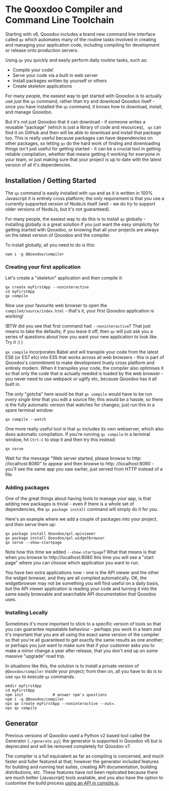 # The Qooxdoo Compiler and Command Line Toolchain

Starting with v6, Qooxdoo includes a brand new command line interface
called `qx` which automates many of the  routine tasks involved in
creating and managing your application code, including compiling for
development or  release onto production servers.

Using `qx` you quickly and easily perform daily routine tasks, such
as:

-   Compile your code!
-   Serve your code via a built in web server
-   Install packages written by yourself or others
-   Create skeleton applications

For many people, the easiest way to get started with Qooxdoo is to
actually use _just_ the `qx` command, rather than try and download
Qooxdoo itself - once you have installed the `qx` command, it knows
how to download, install, and manage Qooxdoo.  

But it's not just Qooxdoo that it can download - if someone writes a
reusable "package" (which is  just a library of code and resources), `
qx` can find it on GitHub and then will be able to download and
install that package too.  This is really useful because packages can
have dependencies on other packages, so letting `qx` do the hard work
of finding and downloading things isn't just useful for getting
started - it can be a crucial tool in getting reliable compilation,
whether that means getting it working for everyone in your team, or
just making  sure that your project is up to date with the latest
version of all it's dependencies.

## Installation / Getting Started

The `qx` command is easily installed with `npm` and as it is written
in 100% Javascript it is entirely cross  platform; the only
requirement is that you use a currently supported version of NodeJs
itself (well - we do _try_ to  support older versions of NodeJs, but
it's not guaranteed).

For many people, the easiest way to do this is to install `qx`
globally - installing globally is a great solution if you just want
the easy simplicity for getting started with Qooxdoo, or knowing that
all your projects are always on the latest version of Qooxdoo and the
compiler.

To install globally, all you need to do is this:

```
npm i -g @Qooxdoo/compiler
```

### Creating your first application

Let's create a "skeleton" application and then compile it:

```
qx create myFirstApp --noninteractive
cd myFirstApp
qx compile
```

Now use your favourite web browser to open the `
compiled/source/index.html` - that's it, your first Qooxdoo
application is working!

(BTW did you see that first command had `--noninteractive`?  That just
means to take the defaults; if you leave it off, then `qx` will just
ask you a series of questions about how you want your new application
to look like.  Try it :) ) 

`qx compile` incorporates Babel and will transpile your code from the
latest ES6 (or ES7 etc) into ES5 that works across all web  browsers -
this is part of Qooxdoo's commitment to make development truely cross
platform and entirely modern.  When it transpiles your code, the
compiler also optimises it so that only the code that is actually
needed is loaded by the web browser - you never  need to use webpack
or uglify etc, because Qooxdoo has it all built in.

The only "gotcha" here would be that `qx compile` would have to be run
_every single time_ that you edit a source file; this would be a
hassle, so there is the fully automatic version that watches for
changes; just run this in a spare terminal window:

```
qx compile --watch
```

One more really useful tool is that `qx` includes its own webserver,
which also does automatic compilation.  If you're running  `qx compile`
        in a terminal window, hit `Ctrl-C` to stop it and then try
this instead:

```
qx serve
```

Wait for the message "Web server started, please browse to http&#x3A;
//localhost:8080" to appear and then browse to  http&#x3A;
//localhost:8080 - you'll see the same app you saw earlier, just
served from HTTP instead of a file.

### Adding packages

One of the great things about having tools to manage your app, is that
adding new packages is trivial - even if there is a whole set of
dependencies, the `qx package install` command will simply do it for
you.   

Here's an example where we add a couple of packages into your project,
and then serve them up:

```
qx package install Qooxdoo/qxl.apiviewer
qx package install Qooxdoo/qxl.widgetbrowser
qx serve --show-startpage
```

Note how this time we added `--show-startpage`?  What that means is
that when you browse to http&#x3A;//localhost:8080 this time you will see
a "start page" where you can choose which application you want to run.

You have two extra applications now - one is the API viewer and the
other the widget browser, and they are all compiled automatically. 
OK, the widgetbrowser may not be something you will find useful on a
daily basis, but the API viewer application is reading your code and
turning it into the same easily browsable and searchable API
documentation that Qooxdoo uses.  

### Installing Locally

Sometimes it's more important to stick to a specific version of tools
so that you can guarantee repeatable behaviour - perhaps you work in a
team and it's important that you are all using the exact same version
of the compiler so that you're all guaranteed to get exactly the same
results as one another; or perhaps you just want to make sure that if
your customer asks you to make a minor change a year after release,
that you don't end up on some massive "upgrade" road trip.

In situations like this, the solution is to install a private version
of `@Qooxdoo/compiler` inside your project; from  then on, all you
have to do is to use `npx` to execute `qx` commands.

```
mkdir myFirstApp
cd myFirstApp
npm init             # answer npm's questions
npm i -g @Qooxdoo/compiler
npx qx create myFirstApp --noninteractive --out=.
npx qx compile
```

## Generator

Previous versions of Qooxdoo used a Python v2 based tool called the
Generator (`./generate.py`); the generator is supported in Qooxdoo v6
but is deprecated and will be removed completely for Qooxdoo v7.  

The compiler is a full equivalent as far as compiling is concerned,
and much faster and fuller featured at that; however the generator
included features for building and running test suites, creating API
documentation, building  distributions, etc.  These features have not
been replicated because there are much better (Javascript) tools 
available, and you also have the option to customise the build process
[using an API in compile.js](configuration/compile.md). 
